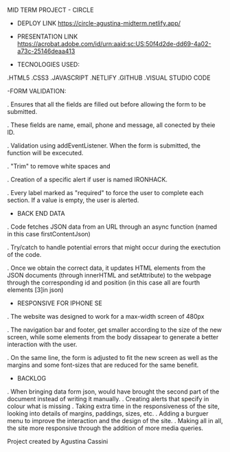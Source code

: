 
MID TERM PROJECT - CIRCLE 

- DEPLOY LINK 
https://circle-agustina-midterm.netlify.app/

- PRESENTATION LINK
https://acrobat.adobe.com/id/urn:aaid:sc:US:50f4d2de-dd69-4a02-a73c-25146deaa413


- TECNOLOGIES USED:

.HTML5
.CSS3
.JAVASCRIPT
.NETLIFY
.GITHUB
.VISUAL STUDIO CODE 

 


-FORM VALIDATION:

. Ensures that all the fields are filled out before allowing the form to be submitted. 

. These fields are name, email, phone and message, all conected by theie ID.

. Validation using addEventListener. When the form is submitted, the function will be excecuted.

. "Trim" to remove white spaces and

. Creation of a specific alert if user is named IRONHACK. 

. Every label marked as "required" to force the user to  complete each section. If a value is empty, the user is alerted. 




- BACK END DATA


. Code fetches JSON data from an URL through an async function (named in this case firstContentJson)

. Try/catch to handle potential errors that might occur during the exectution of the code.

. Once we obtain the correct data, it updates HTML elements from the JSON documents (through innerHTML and setAttribute) to the webpage through the corresponding id and position (in this case all are fourth elements [3]in json)

 

-  RESPONSIVE FOR IPHONE SE 

.  The website was designed to work for a max-width screen of 480px

. The navigation bar and footer, get smaller according to the size of the new screen, while some elements from the body dissapear to generate a better interaction with the user.

. On the same line, the form is adjusted to fit the new screen as well as the margins and some font-sizes that are reduced for the same benefit.


- BACKLOG

. When bringing data form json, would have brought the second part of the document instead of writing it manually. 
. Creating alerts that specify in colour what is missing
. Taking extra time in the responsiveness of the site, looking into details of margins, paddings, sizes, etc.
. Adding a burguer menu to improve the interaction and the design of the site. 
. Making all in all, the site more responsive through the addition of more media queries.





Project created by Agustina Cassini
